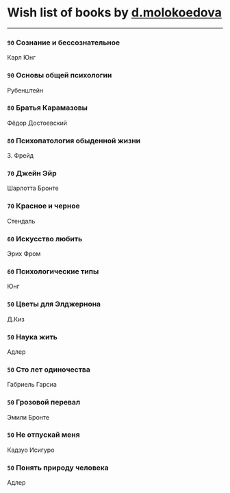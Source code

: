 # Wish list of books by [d.molokoedova](http://vk.com/id152183909)
---

### `90` Сознание и бессознательное
Карл Юнг

### `90` Основы общей психологии
Рубенштейн

### `80` Братья Карамазовы
Фёдор Достоевский

### `80` Психопатология обыденной жизни
З. Фрейд

### `70` Джейн Эйр
Шарлотта Бронте

### `70` Красное и черное
Стендаль

### `60` Искусство любить
Эрих Фром

### `60` Психологические типы
Юнг

### `50` Цветы для Элджернона
Д.Киз

### `50` Наука жить
Адлер

### `50` Сто лет одиночества
Габриель Гарсиа

### `50` Грозовой перевал
Эмили Бронте

### `50` Не отпускай меня
Кадзуо Исигуро

### `50` Понять природу человека
Адлер

